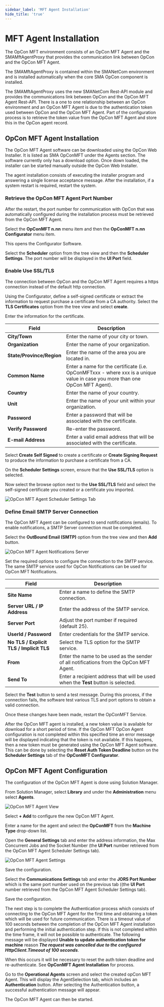 ```yaml
---
sidebar_label: 'MFT Agent Installation'
hide_title: 'true'
---
```


# MFT Agent Installation

The OpCon MFT environment consists of an OpCon MFT Agent and the SMAMftAgentProxy that provides the communication link between OpCon and the OpCon MFT Agent.

The SMAMftAgentProxy is contained within the SMANetCom environment and is installed automatically when the core SMA OpCon component is installed. 

The SMAMftAgentProxy uses the new SMANetCom Rest-API module and provides the communications link between OpCon and the OpCon MFT Agent Rest-API. There is a
one to one relationship between an OpCon environment and an OpCon MFT Agent is due to the authentication token used between OpCon and the OpCon MFT Agent.
Part of the configuration process is to retrieve the token value from the OpCon MFT Agent and store this in the OpCon agent record. 

## OpCon MFT Agent Installation
The OpCon MFT Agent software can be downloaded using the OpCon Web Installer. It is listed as SMA OpConMFT under the Agents section. The software currently
only has a download option. Once down loaded, the installer can be started manually outside the OpCon Web Installer.

The agent installation consists of executing the installer program and answering a single license acceptance message.
After the installation, if a system restart is required, restart the system.

### Retrieve the OpCon MFT Agent Port Number
After the restart, the port number for communication with OpCon that was automatically configured during the installation process must be retrieved from the OpCon MFT Agent.

Select the **OpConMFT n.nn** menu item and then the **OpConMFT n.nn Configurator** menu item.

This opens the Configurator Software.

Select the **Scheduler** option from the tree view and then the **Scheduler Settings**. The port number will be displayed in the **UI Port** field.

### Enable Use SSL/TLS
The connection between OpCon and the OpCon MFT Agent requires a https connection instead of the default http connection. 

Using the Configurator, define a self-signed certificate or extract the information to request purchase a certificate from a CA authority.
Select the **TLS Certificates** option from the tree view and select **create**.

Enter the information for the certificate.

Field                      | Description
-------------------------- | -----------
**City/Town**              | Enter the name of your city or town.
**Organization**           | Enter the name of your organization.
**State/Province/Region**  | Enter the name of the area you are located in.
**Common Name**            | Enter a name for the certificate (i.e. OpConMFTxxx - where xxx is a unique value in case you more than one OpCon MFT Agent).
**Country**                | Enter the name of your country.
**Unit**                   | Enter the name of your unit within your organization.
**Password**               | Enter a password that will be associated with the certificate.
**Verify Password**        | Re-enter the password.
**E-mail Address**         | Enter a valid email address that will be associated with the certificate.

Select **Create Self Signed** to create a certificate or **Create Signing Request** to produce the information to purchase a certificate from a CA.

On the **Scheduler Settings** screen, ensure that the **Use SSL/TLS** option is selected. 

Now select the browse option next to the **Use SSL/TLS** field and select the self-signed certificate you created or a certificate you imported. 

![OpCon MFT Agent Scheduler Settings Tab](../static/img/opcon-mft-agent-configurator-scheduler-settings.png)

### Define Email SMTP Server Connection
The OpCon MFT Agent can be configured to send notifications (emails). To enable notifications, a SMTP Server connection must be completed.

Select the **OutBound Email (SMTP)** option from the tree view and then **Add** button.

![OpCon MFT Agent Notifications Server](../static/img/opcon-mft-agent-configurator-notifications-settings.png)

Set the required options to configure the connection to the SMTP service. The same SMTP service used for OpCon Notifications can be used for OpCon MFT Notifications.

Field                                    | Description
---------------------------------------- | -----------
**Site Name**                            | Enter a name to define the SMTP connection.
**Server URL / IP Address**              | Enter the address of the SMTP service.
**Server Port**                          | Adjust the port number if required (default 25).
**UserId / Password**                    | Enter credentials for the SMTP service.
**No TLS / Explicit TLS / Implicit TLS** | Select the TLS option for the SMTP service.
**From**                                 | Enter the name to be used as the sender of all notifications from the OpCon MFT Agent.
**Send To**                              | Enter a recipient address that will be used when the **Test** button is selected. 

Select the **Test** button to send a test message. During this process, if the connection fails, the software test various TLS and port options to obtain a valid connection. 

Once these changes have been made, restart the OpConMFT Service.


After the OpCon MFT agent is installed, a new token value is available for download for a short period of time. If the OpCon MFT OpCon Agent configuration is not completed within this specified time an error message will be displayed indicating that the token is not available. If this happens, then a new token must be generated using the OpCon MFT Agent software. This can be done by selecting the **Reset Auth Token Deadline** button on the **Scheduler Settings** tab of the **OpConMFT Configurator**. 

## OpCon MFT Agent Configuration
The configuration of the OpCon MFT Agent is done using Solution Manager.

From Solution Manager, select **Library** and under the **Administration** menu select **Agents**.

![OpCon MFT Agent View](../static/img/opconmft-agent-definition-1.png)

Select **+ Add** to configure the new OpCon MFT Agent.

Enter a name for the agent and select the **OpConMFT** from the **Machine Type** drop-down list.

Open the **General Settings** tab and enter the address information, the Max Concurrent Jobs and the Socket Number (the **UI Port** number retrieved from the OpCon MFT Agent Scheduler Settings tab). 

![OpCon MFT Agent Settings](../static/img/opconmft-agent-definition-2.png)

Save the configuration.

Select the **Communications Settings** tab and enter the **JORS Port Number** which is the same port number used on the previous tab ((the **UI Port** number retrieved from the OpCon MFT Agent Scheduler Settings tab).

Save the configuration.

The next step is to complete the Authentication process which consists of connecting to the OpCon MFT Agent for the first time and obtaining a token which will be used for future communication.
There is a timeout value of 100 seconds between the completion of the OpCon MFT Agent installation and performing the initial authentication step. If this is not completed within the time frame, it will not be possible to authenticate. The following message will be displayed **Unable to update authentication token for machine** reason ***The request was cancelled due to the configured HttpClient.Timeout of 100 seconds***. 

When this occurs it will be necessary to reset the auth token deadline and re-authenticate. See **OpConMFT Agent Installation** for process.

Go to the **Operational Agents** screen and select the created opCon MFT Agent. This will display the AgentSelection tab, which includes an **Authentication** button. 
After selecting the Authentication button, a successful authentication message will appear. 

The OpCon MFT Agent can then be started.

